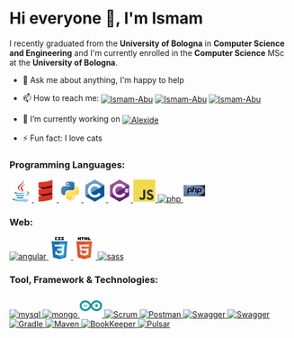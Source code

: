<h1>Hi everyone 👋, I'm Ismam</h1>

I recently graduated from the  **University of Bologna**  in  **Computer Science and Engineering** and I'm currently enrolled in the  **Computer Science**  MSc at the  **University of Bologna**.

- 💬 Ask me about anything, I'm happy to help

- 📫 How to reach me: <a href="https://linkedin.com/in/ismamabu" target="blank"><img align="center" src="https://cdn-icons-png.flaticon.com/512/174/174857.png" alt="Ismam-Abu" height="30" width="30" /></a>
<a href="https://www.instagram.com/turboismam/" target="blank"><img align="center" src="https://upload.wikimedia.org/wikipedia/commons/e/e7/Instagram_logo_2016.svg" alt="Ismam-Abu" height="30" width="30" /></a>
<a href="https://it-it.facebook.com/ismam.abu" target="blank"><img align="center" src="https://cdn.icon-icons.com/icons2/2415/PNG/512/facebook_original_logo_icon_146526.png" alt="Ismam-Abu" height="30" width="30" /></a>



- 🔭 I’m currently working on   <a href="https://www.alexide.com/portal/en/"><img align="center" src="https://www.alexide.com/portal/it/assets/img/icons/favicon.ico" alt="Alexide" height="30" width="30" /></a>

- ⚡ Fun fact: I love cats
  
<h3 align="left">Programming Languages:</h3>
<a href="https://www.java.com" target="_blank"> <img src="https://raw.githubusercontent.com/devicons/devicon/master/icons/java/java-original.svg" alt="java" width="40" height="40"/> </a> 
<a href="https://www.scala-lang.org" target="_blank"> <img src="https://raw.githubusercontent.com/devicons/devicon/master/icons/scala/scala-original.svg" alt="scala" width="40" height="40"/>
<a href="https://www.python.org" target="_blank"> <img src="https://raw.githubusercontent.com/devicons/devicon/master/icons/python/python-original.svg" alt="python" width="40" height="40"/> </a> 
<a href="https://www.cprogramming.com/" target="_blank"> <img src="https://raw.githubusercontent.com/devicons/devicon/master/icons/c/c-original.svg" alt="c" width="40" height="40"/> </a> 
<a href="https://docs.microsoft.com/en-gb/dotnet/csharp/" target="_blank"> <img src="https://raw.githubusercontent.com/devicons/devicon/master/icons/csharp/csharp-original.svg" alt="java" width="40" height="40"/> </a> 
<a href="https://developer.mozilla.org/en-US/docs/Web/JavaScript" target="_blank"> <img src="https://raw.githubusercontent.com/devicons/devicon/master/icons/javascript/javascript-original.svg" alt="javascript" width="40" height="40"/> </a>
<a href="https://www.typescriptlang.org/" target="_blank"> <img src="https://upload.wikimedia.org/wikipedia/commons/4/4c/Typescript_logo_2020.svg" alt="php" width="40" height="40"/> </a> 
<a href="https://www.php.net" target="_blank"> <img src="https://raw.githubusercontent.com/devicons/devicon/master/icons/php/php-original.svg" alt="php" width="40" height="40"/> </a> 
  
  
<h3 align="left">Web:</h3>
  <a href="https://angular.io/" target="_blank"> <img src="https://upload.wikimedia.org/wikipedia/commons/c/cf/Angular_full_color_logo.svg" alt="angular" width="40" height="40"/> </a> 
  <a href="https://www.w3schools.com/css/" target="_blank"> <img src="https://raw.githubusercontent.com/devicons/devicon/master/icons/css3/css3-original-wordmark.svg" alt="css3" width="40" height="40"/> </a>
  <a href="https://www.w3.org/html/" target="_blank"> <img src="https://raw.githubusercontent.com/devicons/devicon/master/icons/html5/html5-original-wordmark.svg" alt="html5" width="40" height="40"/> </a> 
  <a href="https://sass-lang.com/" target="_blank"> <img src="https://upload.wikimedia.org/wikipedia/commons/9/96/Sass_Logo_Color.svg" alt="sass" width="40" height="40"/> </a> 

<h3 align="left">Tool, Framework & Technologies:</h3>
  <a href="https://www.mysql.com/it/" target="_blank"> <img src="https://icons-for-free.com/iconfiles/png/512/development+logo+mysql+icon-1320184807686758112.png" alt="mysql" width="40" height="40"/> </a> 
  <a href="https://www.mongodb.com/en-us" target="_blank"> <img src="https://cdn.cdnlogo.com/logos/m/30/mongodb-icon.svg" alt="mongo" width="40" height="40"/> </a> 
  <a href="https://www.arduino.cc/" target="_blank"> <img src="https://raw.githubusercontent.com/devicons/devicon/master/icons/arduino/arduino-original.svg" alt="java" width="40" height="40"/> </a> 
  <a href="https://www.atlassian.com/agile/scrum" target="_blank"> <img src="https://seeklogo.com/images/S/scrum-logo-B057CBD9B8-seeklogo.com.png" alt="Scrum" width="40" height="40"/> </a> 
  <a href="https://www.postman.com/" target="_blank"> <img src="https://www.svgrepo.com/show/354202/postman-icon.svg" alt="Postman" width="40" height="40"/> </a> 
  <a href="https://swagger.io/" target="_blank"> <img src="https://seeklogo.com/images/S/swagger-logo-A49F73BAF4-seeklogo.com.png" alt="Swagger" width="40" height="40"/> </a> 
  <a href="https://mqtt.org/" target="_blank"> <img src="https://mqtt.org/assets/img/mqtt-logo-ver.jpg" alt="Swagger" width="40" height="40"/> </a> 
  <a href="https://gradle.org/" target="_blank"> <img src="https://iconape.com/wp-content/files/vf/348927/png/gradle-logo.png" alt="Gradle" width="40" height="40"/> </a> 
  <a href="https://maven.apache.org/" target="_blank"> <img src="https://cdn.icon-icons.com/icons2/2107/PNG/512/file_type_maven_icon_130397.png" alt="Maven" width="40" height="40"/> </a> 
  <a href="https://bookkeeper.apache.org/" target="_blank"> <img src="https://bookkeeper.apache.org/img/bk-logo.svg" alt="BookKeeper" width="40" height="40"/> </a> 
  <a href="https://pulsar.apache.org/" target="_blank"> <img src="https://streamnative.io/uploads/images/learn/pulsar-logo.svg" alt="Pulsar" width="50" height="50"/> </a> 
  
 
  
<!--
**aismam/aismam** is a ✨ _special_ ✨ repository because its `README.md` (this file) appears on your GitHub profile.

Here are some ideas to get you started:

- 🔭 I’m currently working on ...
- 🌱 I’m currently learning ...
- 👯 I’m looking to collaborate on ...
- 🤔 I’m looking for help with ...
- 💬 Ask me about ...
- 📫 How to reach me: ...
- 😄 Pronouns: ...
- ⚡ Fun fact: ...
-->
